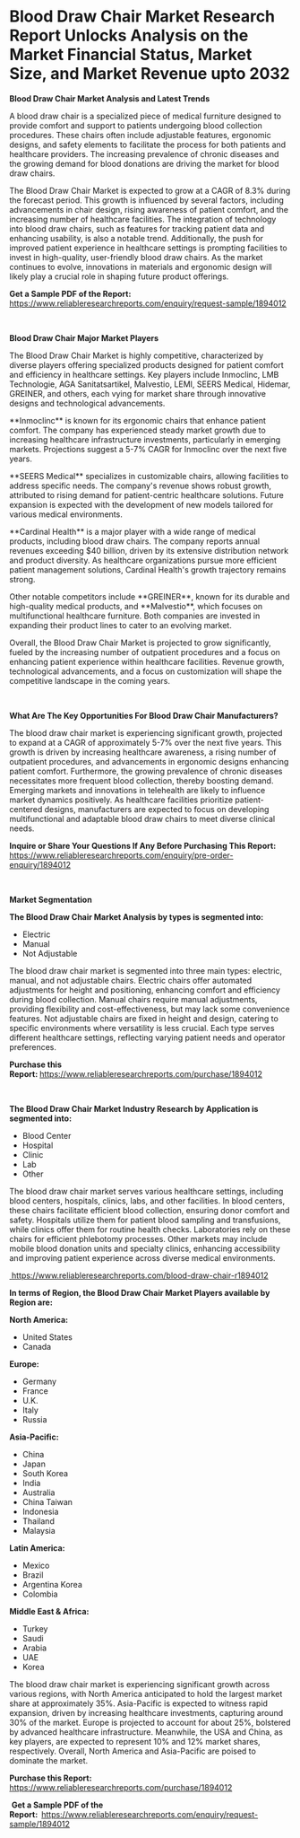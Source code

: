<p><h1>Blood Draw Chair Market Research Report Unlocks Analysis on the Market Financial Status, Market Size, and Market Revenue upto 2032</h1></p><p><strong>Blood Draw Chair Market Analysis and Latest Trends</strong></p>
<p><p>A blood draw chair is a specialized piece of medical furniture designed to provide comfort and support to patients undergoing blood collection procedures. These chairs often include adjustable features, ergonomic designs, and safety elements to facilitate the process for both patients and healthcare providers. The increasing prevalence of chronic diseases and the growing demand for blood donations are driving the market for blood draw chairs.</p><p>The Blood Draw Chair Market is expected to grow at a CAGR of 8.3% during the forecast period. This growth is influenced by several factors, including advancements in chair design, rising awareness of patient comfort, and the increasing number of healthcare facilities. The integration of technology into blood draw chairs, such as features for tracking patient data and enhancing usability, is also a notable trend. Additionally, the push for improved patient experience in healthcare settings is prompting facilities to invest in high-quality, user-friendly blood draw chairs. As the market continues to evolve, innovations in materials and ergonomic design will likely play a crucial role in shaping future product offerings.</p></p>
<p><strong>Get a Sample PDF of the Report:&nbsp;</strong> <a href="https://www.reliableresearchreports.com/enquiry/request-sample/1894012?utm_campaign=2251&utm_medium=2&utm_source=Github&utm_content=ia&utm_term=13042025&utm_id=blood-draw-chair">https://www.reliableresearchreports.com/enquiry/request-sample/1894012</a></p>
<p>&nbsp;</p>
<p><strong>Blood Draw Chair Major Market Players</strong></p>
<p><p>The Blood Draw Chair Market is highly competitive, characterized by diverse players offering specialized products designed for patient comfort and efficiency in healthcare settings. Key players include Inmoclinc, LMB Technologie, AGA Sanitatsartikel, Malvestio, LEMI, SEERS Medical, Hidemar, GREINER, and others, each vying for market share through innovative designs and technological advancements.</p><p>**Inmoclinc** is known for its ergonomic chairs that enhance patient comfort. The company has experienced steady market growth due to increasing healthcare infrastructure investments, particularly in emerging markets. Projections suggest a 5-7% CAGR for Inmoclinc over the next five years.</p><p>**SEERS Medical** specializes in customizable chairs, allowing facilities to address specific needs. The company's revenue shows robust growth, attributed to rising demand for patient-centric healthcare solutions. Future expansion is expected with the development of new models tailored for various medical environments.</p><p>**Cardinal Health** is a major player with a wide range of medical products, including blood draw chairs. The company reports annual revenues exceeding $40 billion, driven by its extensive distribution network and product diversity. As healthcare organizations pursue more efficient patient management solutions, Cardinal Health's growth trajectory remains strong.</p><p>Other notable competitors include **GREINER**, known for its durable and high-quality medical products, and **Malvestio**, which focuses on multifunctional healthcare furniture. Both companies are invested in expanding their product lines to cater to an evolving market.</p><p>Overall, the Blood Draw Chair Market is projected to grow significantly, fueled by the increasing number of outpatient procedures and a focus on enhancing patient experience within healthcare facilities. Revenue growth, technological advancements, and a focus on customization will shape the competitive landscape in the coming years.</p></p>
<p>&nbsp;</p>
<p><strong>What Are The Key Opportunities For Blood Draw Chair Manufacturers?</strong></p>
<p><p>The blood draw chair market is experiencing significant growth, projected to expand at a CAGR of approximately 5-7% over the next five years. This growth is driven by increasing healthcare awareness, a rising number of outpatient procedures, and advancements in ergonomic designs enhancing patient comfort. Furthermore, the growing prevalence of chronic diseases necessitates more frequent blood collection, thereby boosting demand. Emerging markets and innovations in telehealth are likely to influence market dynamics positively. As healthcare facilities prioritize patient-centered designs, manufacturers are expected to focus on developing multifunctional and adaptable blood draw chairs to meet diverse clinical needs.</p></p>
<p><strong>Inquire or Share Your Questions If Any Before Purchasing This Report:</strong> <a href="https://www.reliableresearchreports.com/enquiry/pre-order-enquiry/1894012?utm_campaign=2251&utm_medium=2&utm_source=Github&utm_content=ia&utm_term=13042025&utm_id=blood-draw-chair">https://www.reliableresearchreports.com/enquiry/pre-order-enquiry/1894012</a></p>
<p>&nbsp;</p>
<p><strong>Market Segmentation</strong></p>
<p><strong>The Blood Draw Chair Market Analysis by types is segmented into:</strong></p>
<p><ul><li>Electric</li><li>Manual</li><li>Not Adjustable</li></ul></p>
<p><p>The blood draw chair market is segmented into three main types: electric, manual, and not adjustable chairs. Electric chairs offer automated adjustments for height and positioning, enhancing comfort and efficiency during blood collection. Manual chairs require manual adjustments, providing flexibility and cost-effectiveness, but may lack some convenience features. Not adjustable chairs are fixed in height and design, catering to specific environments where versatility is less crucial. Each type serves different healthcare settings, reflecting varying patient needs and operator preferences.</p></p>
<p><strong>Purchase this Report:&nbsp;</strong><a href="https://www.reliableresearchreports.com/purchase/1894012?utm_campaign=2251&utm_medium=2&utm_source=Github&utm_content=ia&utm_term=13042025&utm_id=blood-draw-chair">https://www.reliableresearchreports.com/purchase/1894012</a></p>
<p>&nbsp;</p>
<p><strong>The Blood Draw Chair Market Industry Research by Application is segmented into:</strong></p>
<p><ul><li>Blood Center</li><li>Hospital</li><li>Clinic</li><li>Lab</li><li>Other</li></ul></p>
<p><p>The blood draw chair market serves various healthcare settings, including blood centers, hospitals, clinics, labs, and other facilities. In blood centers, these chairs facilitate efficient blood collection, ensuring donor comfort and safety. Hospitals utilize them for patient blood sampling and transfusions, while clinics offer them for routine health checks. Laboratories rely on these chairs for efficient phlebotomy processes. Other markets may include mobile blood donation units and specialty clinics, enhancing accessibility and improving patient experience across diverse medical environments.</p></p>
<p><a href="https://www.reliableresearchreports.com/blood-draw-chair-r1894012?utm_campaign=2251&utm_medium=2&utm_source=Github&utm_content=ia&utm_term=13042025&utm_id=blood-draw-chair">&nbsp;https://www.reliableresearchreports.com/blood-draw-chair-r1894012</a></p>
<p><strong>In terms of Region, the Blood Draw Chair Market Players available by Region are:</strong></p>
<p>
    <p> <strong> North America: </strong>
        <ul>
            <li>United States</li>
            <li>Canada</li>
        </ul>
        </p> 
    <p> <strong> Europe: </strong>
        <ul>
            <li>Germany</li>
            <li>France</li>
            <li>U.K.</li>
            <li>Italy</li>
            <li>Russia</li>
        </ul>
        </p> 
    <p> <strong> Asia-Pacific: </strong>
        <ul>
            <li>China</li>
            <li>Japan</li>
            <li>South Korea</li>
            <li>India</li>
            <li>Australia</li>
            <li>China Taiwan</li>
            <li>Indonesia</li>
            <li>Thailand</li>
            <li>Malaysia</li>
        </ul>
        </p> 
    <p> <strong> Latin America: </strong>
        <ul>
            <li>Mexico</li>
            <li>Brazil</li>
            <li>Argentina Korea</li>
            <li>Colombia</li>
        </ul>
        </p> 
    <p> <strong> Middle East & Africa: </strong>
        <ul>
            <li>Turkey</li>
            <li>Saudi</li>
            <li>Arabia</li>
            <li>UAE</li>
            <li>Korea</li>
        </ul>
    </p>
    </p>
<p><p>The blood draw chair market is experiencing significant growth across various regions, with North America anticipated to hold the largest market share at approximately 35%. Asia-Pacific is expected to witness rapid expansion, driven by increasing healthcare investments, capturing around 30% of the market. Europe is projected to account for about 25%, bolstered by advanced healthcare infrastructure. Meanwhile, the USA and China, as key players, are expected to represent 10% and 12% market shares, respectively. Overall, North America and Asia-Pacific are poised to dominate the market.</p></p>
<p><strong>Purchase this Report: </strong><a href="https://www.reliableresearchreports.com/purchase/1894012?utm_campaign=2251&utm_medium=2&utm_source=Github&utm_content=ia&utm_term=13042025&utm_id=blood-draw-chair">https://www.reliableresearchreports.com/purchase/1894012</a></p>
<p>&nbsp;<strong>Get a Sample PDF of the Report:&nbsp;&nbsp;</strong><a href="https://www.reliableresearchreports.com/enquiry/request-sample/1894012?utm_campaign=2251&utm_medium=2&utm_source=Github&utm_content=ia&utm_term=13042025&utm_id=blood-draw-chair">https://www.reliableresearchreports.com/enquiry/request-sample/1894012</a></p>
<p><strong></strong></p>
<p><p></p><p></p><p></p></p>